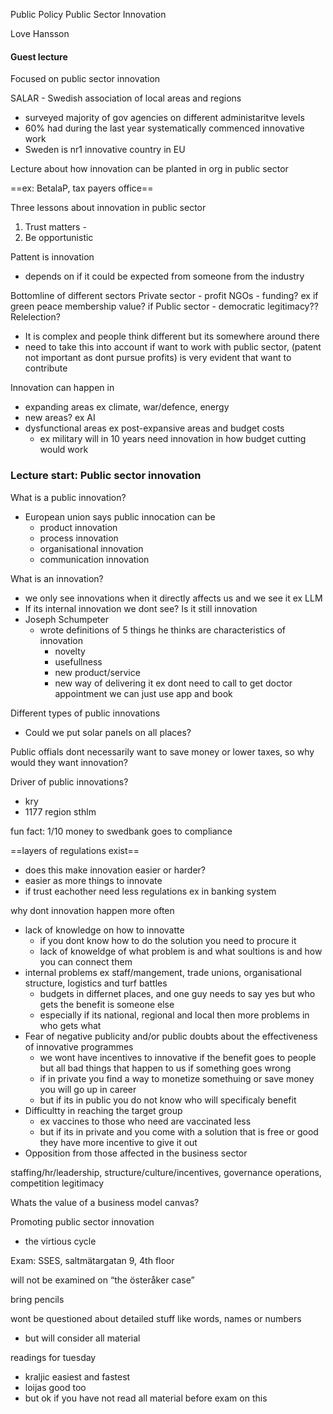 Public Policy Public Sector Innovation

Love Hansson

#### Guest lecture
Focused on public sector innovation

SALAR - Swedish association of local areas and regions
- surveyed majority of gov agencies on different administaritve levels
- 60% had during the last year systematically commenced innovative work
- Sweden is nr1 innovative country in EU

Lecture about how innovation can be planted in org in public sector

==ex: BetalaP, tax payers office==

Three lessons about innovation in public sector
1. Trust matters - 
2. Be opportunistic

Pattent is innovation
- depends on if it could be expected from someone from the industry

Bottomline of different sectors
Private sector - profit
NGOs - funding? ex if green peace membership value? if
Public sector - democratic legitimacy?? Relelection?
- It is complex and people think different but its somewhere around there
- need to take this into account if want to work with public sector, (patent not important as dont pursue profits) is very evident that want to contribute

Innovation can happen in
- expanding areas ex climate, war/defence, energy
- new areas? ex AI
- dysfunctional areas ex post-expansive areas and budget costs
    - ex military will in 10 years need innovation in how budget cutting would work

### Lecture start: Public sector innovation

What is a public innovation?
- European union says public innocation can be
    - product innovation
    - process innovation
    - organisational innovation
    - communication innovation

What is an innovation?
- we only see innovations when it directly affects us and we see it ex LLM
- If its internal innovation we dont see? Is it still innovation
- Joseph Schumpeter
    - wrote definitions of 5 things he thinks are characteristics of innovation
        - novelty
        - usefullness
        - new product/service
        - new way of delivering it ex dont need to call to get doctor appointment we can just use app and book

Different types of public innovations
- Could we put solar panels on all places?

Public offials dont necessarily want to save money or lower taxes, so why would they want innovation?

Driver of public innovations?
- kry
- 1177 region sthlm

fun fact: 1/10 money to swedbank goes to compliance

==layers of regulations exist==
- does this make innovation easier or harder?
- easier as more things to innovate
- if trust eachother need less regulations ex in banking system

why dont innovation happen more often
- lack of knowledge on how to innovatte
    - if you dont know how to do the solution you need to procure it
    - lack of knoweldge of what problem is and what soultions is and how you can connect them
- internal problems ex staff/mangement, trade unions, organisational structure, logistics and turf battles
    - budgets in differnet places, and one guy needs to say yes but who gets the benefit is someone else
    - especially if its national, regional and local then more problems in who gets what
- Fear of negative publicity and/or public doubts about the effectiveness of innovative programmes
    - we wont have incentives to innovative if the benefit goes to people but all bad things that happen to us if something goes wrong
    - if in private you find a way to monetize somethuing or save money you will go up in career
    - but if its in public you do not know who will specificaly benefit
- Difficultty in reaching the target group
    - ex vaccines to those who need are vaccinated less
    - but if its in private and you come with a solution that is free or good they have more incentive to give it out
- Opposition from those affected in the business sector

staffing/hr/leadership, structure/culture/incentives, governance operations, competition legitimacy

Whats the value of a business model canvas?

Promoting public sector innovation
- the virtious cycle

Exam: SSES, saltmätargatan 9, 4th floor

will not be examined on “the österåker case”

bring pencils

wont be questioned about detailed stuff like words, names or numbers
- but will consider all material

readings for tuesday
- kraljic easiest and fastest
- loijas good too
- but ok if you have not read all material before exam on this
